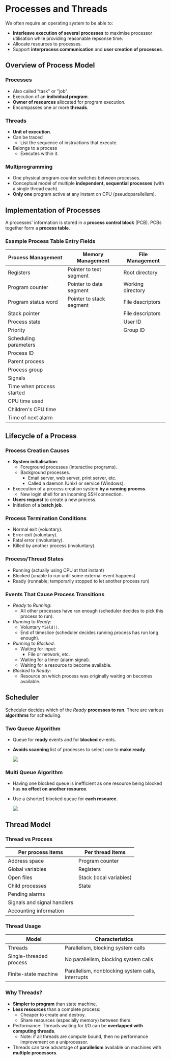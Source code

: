 # Processes and Threads
We often require an operating system to be able to:
- **Interleave execution of several processes** to maximise processor utilisation while providing reasonable repsonse time.
- Allocate resources to processes.
- Support **interprocess communication** and **user creation of processes**.

## Overview of Process Model
### Processes
- Also called "task" or "job".
- Execution of an **individual program**.
- **Owner of resources** allocated for program execution.
- Encompasses one or more **threads**.

### Threads
- **Unit of execution**.
- Can be traced
    - List the sequence of instructions that execute.
- Belongs to a process
    - Executes within it.

### Multiprogramming
- One physical program counter switches between processes.
- Conceptual model of multiple **independent, sequential processes** (with a single thread each).
- **Only one** program active at any instant on CPU (pseudoparallelism).

## Implementation of Processes
A processes' information is stored in a **process control block** (PCB). PCBs together form a **process table**.

### Example Process Table Entry Fields
|**Process Management**|**Memory Management**|**File Management**|
|--|--|--|
|Registers|Pointer to text segment|Root directory|
|Program counter|Pointer to data segment|Working directory|
|Program status word|Pointer to stack segment|File descriptors|
|Stack pointer||File descriptors|
|Process state||User ID|
|Priority||Group ID|
|Scheduling parameters|||
|Process ID|||
|Parent process|||
|Process group|||
|Signals|||
|Time when process started|||
|CPU time used|||
|Children's CPU time|||
|Time of next alarm|||

## Lifecycle of a Process
### Process Creation Causes
- **System initialisation**:
    - Foreground processes (interactive programs).
    - Background processes.
        - Email server, web server, print server, etc.
        - Called a daemon (Unix) or service (Windows).
- Execeution of a process creation system **by a running process**.
    - New login shell for an incoming SSH connection.
- **Users request** to create a new process.
- Initiation of a **batch job**.

### Process Termination Conditions
- Normal exit (voluntary).
- Error exit (voluntary).
- Fatal error (involuntary).
- Killed by another process (involuntary).

### Process/Thread States
- Running (actually using CPU at that instant)
- Blocked (unable to run until some external event happens)
- Ready (runnable; temporarily stopped to let another process run)

### Events That Cause Process Transitions
- _Ready_ to _Running_:
    - All other processes have ran enough (scheduler decides to pick this process to run).
- _Running_ to _Ready_:
    - Voluntary ``Yield()``.
    - End of timeslice (scheduler decides running process has run long enough).
- _Running_ to _Blocked_:
    - Waiting for input:
        - File or network, etc.
    - Waiting for a timer (alarm signal).
    - Waiting for a resource to become available.
- _Blocked_ to _Ready_:
    - Resource on which process was originally waiting on becomes available.

## Scheduler
Scheduler decides which of the _Ready_ **processes to run**. There are various **algorithms** for scheduling.

### Two Queue Algorithm
- Queue for **ready** events and for **blocked** ev-ents.
- **Avoids scanning** list of processes to select one to **make ready**. 

    ![](https://encrypted-tbn0.gstatic.com/images?q=tbn:ANd9GcQM0pJoyFwNIPisKTOrHGrslOqFC_wEczvxxg&usqp=CAU)

### Multi Queue Algorithm
- Having one blocked queue is inefficient as one resource being blocked has **no effect on another resource**. 
- Use a (shorter) blocked queue for **each resource**.
    
    ![](https://teaching.csse.uwa.edu.au/units/CITS2002/lectures/lecture08/images/f3.08b.png)

## Thread Model
### Thread vs Process
|Per process items|Per thread items|
|-|-|
|Address space|Program counter|
|Global variables|Registers|
|Open files|Stack (local variables)|
|Child processes|State|
|Pending alarms||
|Signals and signal handlers||
|Accounting information||

### Thread Usage
|Model|Characteristics|
|-|-|
|Threads|Parallelism, blocking system calls|
|Single-threaded process|No parallelism, blocking system calls|
|Finite-state machine|Parallelism, nonblocking system calls, interrupts|

### Why Threads?
- **Simpler to program** than state machine.
- **Less resources** than a complete process:
    - Cheaper to create and destroy.
    - Share resources (especially memory) between them.
- Performance: Threads waiting for I/O can be **overlapped with computing threads**.
    - Note: if all threads are compute bound, then no performance improvement on a uniprocessor.
- Threads can take advantage of **parallelism** available on machines with **multiple processors**.